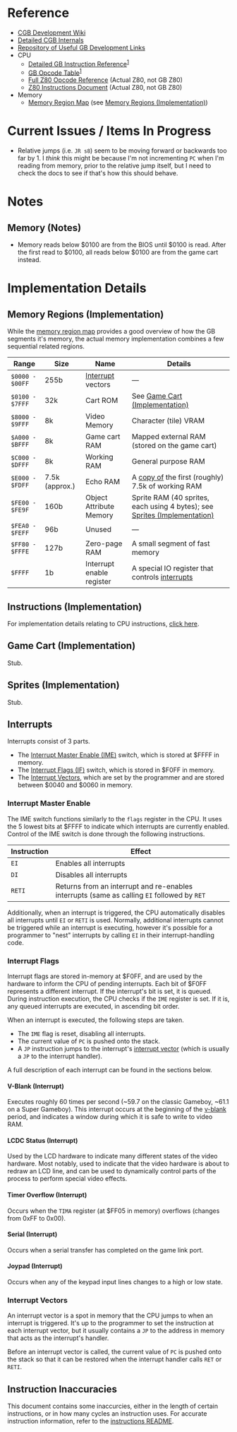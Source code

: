 # Reference
- [CGB Development Wiki](http://gbdev.gg8.se/wiki/articles/Main_Page)
- [Detailed CGB Internals](http://marc.rawer.de/Gameboy/Docs/GBCPUman.pdf)
- [Repository of Useful GB Development Links](https://github.com/gbdev/awesome-gbdev)
- CPU
    - [Detailed GB Instruction Reference](https://rednex.github.io/rgbds/gbz80.7.html)<sup>[1](#instruction-inaccuracies)</sup>
    - [GB Opcode Table](http://pastraiser.com/cpu/gameboy/gameboy_opcodes.html)<sup>[1](#instruction-inaccuracies)</sup>
    - [Full Z80 Opcode Reference](http://z80-heaven.wikidot.com/opcode-reference-chart) (Actual Z80, not GB Z80)
    - [Z80 Instructions Document](http://datasheets.chipdb.org/Zilog/Z80/z80-documented-0.90.pdf) (Actual Z80, not GB Z80)
- Memory
    - [Memory Region Map](http://gameboy.mongenel.com/dmg/asmmemmap.html) (see [Memory Regions (Implementation)](#memory-regions-implementation))

# Current Issues / Items In Progress
- Relative jumps (i.e. `JR s8`) seem to be moving forward or backwards too far by 1. I _think_ this might be because I'm not incrementing `PC` when I'm reading from memory, prior to the relative jump itself, but I need to check the docs to see if that's how this should behave.

# Notes
## Memory (Notes)
- Memory reads below $0100 are from the BIOS until $0100 is read. After the first read to $0100, all reads below $0100 are from the game cart instead.

# Implementation Details
## Memory Regions (Implementation)
While the [memory region map](http://gameboy.mongenel.com/dmg/asmmemmap.html) provides a good overview of how the GB
segments it's memory, the actual memory implementation combines a few sequential related regions.

|Range|Size|Name|Details|
|-----|----|-----|-------|
|`$0000 - $00FF`|255b|[Interrupt](#interrupts) vectors|&mdash;|
|`$0100 - $7FFF`|32k|Cart ROM|See [Game Cart (Implementation)](#game-cart-implementation)|
|`$8000 - $9FFF`|8k|Video Memory|Character (tile) VRAM|
|`$A000 - $BFFF`|8k|Game cart RAM|Mapped external RAM (stored on the game cart)|
|`$C000 - $DFFF`|8k|Working RAM|General purpose RAM|
|`$E000 - $FDFF`|7.5k (approx.)|Echo RAM|A [copy of](http://gbdev.gg8.se/wiki/articles/Memory_Map#Echo_RAM) the first (roughly) 7.5k of working RAM|
|`$FE00 - $FE9F`|160b|Object Attribute Memory|Sprite RAM (40 sprites, each using 4 bytes); see [Sprites (Implementation)](#sprites-implementation)|
|`$FEA0 - $FEFF`|96b|Unused|&mdash;|
|`$FF80 - $FFFE`|127b|Zero-page RAM|A small segment of fast memory|
|`$FFFF`|1b|Interrupt enable register|A special IO register that controls [interrupts](#interrupts)|

## Instructions (Implementation)
For implementation details relating to CPU instructions, [click here](src/Emulator/Cpu/README.md).

## Game Cart (Implementation)
Stub.

## Sprites (Implementation)
Stub.

## Interrupts
Interrupts consist of 3 parts.

- The [Interrupt Master Enable (IME)](#interrupt-master-enable) switch, which is stored at $FFFF in memory.
- The [Interrupt Flags (IF)](#interrupt-flags) switch, which is stored in $F0FF in memory.
- The [Interrupt Vectors](#interrupt-vectors), which are set by the programmer and are stored between $0040 and $0060 in memory.

### Interrupt Master Enable
The IME switch functions similarly to the `flags` register in the CPU. It uses the 5 lowest bits at $FFFF to indicate
which interrupts are currently enabled. Control of the IME switch is done through the following instructions.

|Instruction|Effect|
|---|---|
|`EI`|Enables all interrupts|
|`DI`|Disables all interrupts|
|`RETI`|Returns from an interrupt and re-enables interrupts (same as calling `EI` followed by `RET`|

Additionally, when an interrupt is triggered, the CPU automatically disables all interrupts until `EI` or `RETI` is
used. Normally, additional interrupts cannot be triggered while an interrupt is executing, however it's possible for a
programmer to "nest" interrupts by calling `EI` in their interrupt-handling code.

### Interrupt Flags
Interrupt flags are stored in-memory at $F0FF, and are used by the hardware to inform the CPU of pending interrupts.
Each bit of $F0FF represents a different interrupt. If the interrupt's bit is set, it is queued. During instruction
execution, the CPU checks if the `IME` register is set. If it is, any queued interrupts are executed, in ascending bit
order.

When an interrupt is executed, the following steps are taken. 

- The `IME` flag is reset, disabling all interrupts.
- The current value of `PC` is pushed onto the stack.
- A `JP` instruction jumps to the interrupt's [interrupt vector](#interrupt-vectors) (which is usually a `JP` to the interrupt handler).

A full description of each interrupt can be found in the sections below.

#### V-Blank (Interrupt)
Executes roughly 60 times per second (~59.7 on the classic Gameboy, ~61.1 on a Super Gameboy). This interrupt occurs at
the beginning of the [v-blank](#video-vblank) period, and indicates a window during which it is safe to write to video
RAM.

#### LCDC Status (Interrupt)
Used by the LCD hardware to indicate many different states of the video hardware. Most notably, used to indicate that
the video hardware is about to redraw an LCD line, and can be used to dynamically control parts of the process to
perform special video effects.

#### Timer Overflow (Interrupt)
Occurs when the `TIMA` register (at $FF05 in memory) overflows (changes from 0xFF to 0x00).

#### Serial (Interrupt)
Occurs when a serial transfer has completed on the game link port.

#### Joypad (Interrupt)
Occurs when any of the keypad input lines changes to a high or low state.

### Interrupt Vectors
An interrupt vector is a spot in memory that the CPU jumps to when an interrupt is triggered. It's up to the programmer
to set the instruction at each interrupt vector, but it usually contains a `JP` to the address in memory that acts as
the interrupt's handler.

Before an interrupt vector is called, the current value of `PC` is pushed onto the stack so that it can be restored
when the interrupt handler calls `RET` or `RETI`.  

## Instruction Inaccuracies
This document contains some inaccurcies, either in the length of certain instructions, or in how many cycles an
instruction uses. For accurate instruction information, refer to the [instructions README](src/Emulator/Cpu/README.md).
